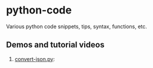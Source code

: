 # python-code
Various python code snippets, tips, syntax, functions, etc.

## Demos and tutorial videos
1. [convert-json.py](https://github.com/tiffsea/python-code/blob/master/demos/convert-json.py): 
